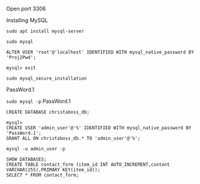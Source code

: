 Open port 3306

Installing MySQL
```
sudo apt install mysql-server
```

`sudo mysql`

`ALTER USER 'root'@'localhost' IDENTIFIED WITH mysql_native_password BY 'Proj2Pwd';`

`mysql> exit`

`sudo mysql_secure_installation`

PassWord.1

`sudo mysql -p` PassWord.1

`CREATE DATABASE christaboss_db;`

```
mysql> 
CREATE USER 'admin_user'@'%' IDENTIFIED WITH mysql_native_password BY 'PassWord.1';
GRANT ALL ON christaboss_db.* TO 'admin_user'@'%';
```

`mysql -u admin_user -p`

```
SHOW DATABASES;
CREATE TABLE contact_form (item_id INT AUTO_INCREMENT,content VARCHAR(255),PRIMARY KEY(item_id));
SELECT * FROM contact_form;
```
